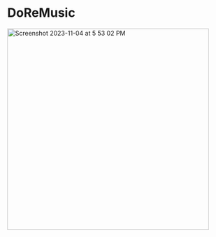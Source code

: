 # DoReMusic

<img width="461" alt="Screenshot 2023-11-04 at 5 53 02 PM" src="https://github.com/burakkyildiz/DoReMusic/assets/145865827/a11b5c8e-8af2-46c2-afb4-779b823405c8">
